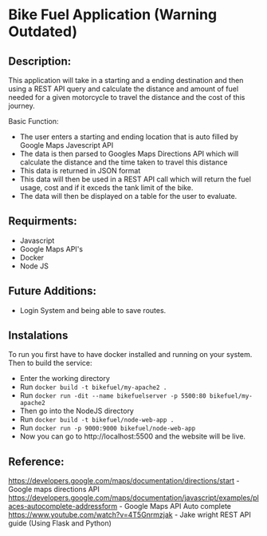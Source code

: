 # Bike Fuel Application (Warning Outdated)

## Description:

This application will take in a starting and a ending destination and then using a REST API query and calculate the distance and amount of fuel needed for a given motorcycle to travel the distance and the cost of this journey.

Basic Function:
- The user enters a starting and ending location that is auto filled by Google Maps Javescript API
- The data is then parsed to Googles Maps Directions API which will calculate the distance and the time taken to travel this distance
- This data is returned in JSON format
- This data will then be used in a REST API call which will return the fuel usage, cost and if it exceds the tank limit of the bike.
- The data will then be displayed on a table for the user to evaluate.

## Requirments:
- Javascript
- Google Maps API's
- Docker
- Node JS

## Future Additions:
- Login System and being able to save routes.

## Instalations
To run you first have to have docker installed and running on your system.
Then to build the service:
* Enter the working directory
* Run `docker build -t bikefuel/my-apache2 .`
* Run `docker run -dit --name bikefuelserver -p 5500:80 bikefuel/my-apache2`
* Then go into the NodeJS directory
* Run `docker build -t bikefuel/node-web-app .`
* Run `docker run -p 9000:9000 bikefuel/node-web-app`
* Now you can go to http://localhost:5500 and the website will be live.

## Reference:

https://developers.google.com/maps/documentation/directions/start - Google maps directions API
https://developers.google.com/maps/documentation/javascript/examples/places-autocomplete-addressform - Google Maps API Auto complete
https://www.youtube.com/watch?v=4T5Gnrmzjak - Jake wright REST API guide (Using Flask and Python)


